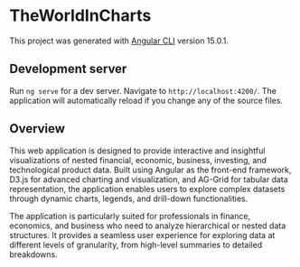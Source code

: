 # TheWorldInCharts

This project was generated with [Angular CLI](https://github.com/angular/angular-cli) version 15.0.1.

## Development server

Run `ng serve` for a dev server. Navigate to `http://localhost:4200/`. The application will automatically reload if you change any of the source files.


## Overview
This web application is designed to provide interactive and insightful visualizations of nested financial, economic, business, investing, and technological product data. Built using Angular as the front-end framework, D3.js for advanced charting and visualization, and AG-Grid for tabular data representation, the application enables users to explore complex datasets through dynamic charts, legends, and drill-down functionalities.

The application is particularly suited for professionals in finance, economics, and business who need to analyze hierarchical or nested data structures. It provides a seamless user experience for exploring data at different levels of granularity, from high-level summaries to detailed breakdowns.